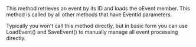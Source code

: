 ﻿This method retrieves an event by its ID and loads the oEvent member. This method is called by all other methods that have EventId parameters. 

Typically you won't call this method directly, but in basic form you can use LoadEvent() and SaveEvent() to manually manage all event processing directly.